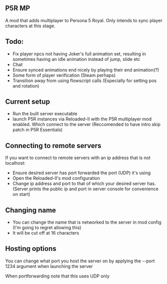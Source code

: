 ## P5R MP
A mod that adds multiplayer to Persona 5 Royal. Only intends to sync player characters at this stage.
## Todo:
+ Fix player npcs not having Joker's full animation set, resulting in sometimes having an idle animation instead of jump, slide etc
+ Chat
+ Ensure synced animations end nicely by playing their end animation(?)
+ Some form of player verification (Steam perhaps)
+ Transition away from using flowscript calls (Especially for setting pos and rotation)
## Current setup
+ Run the built server executable
+ launch P5R instances via Reloaded-II with the P5R multiplayer mod enabled. Which connect to the server
(Reccomended to have intro skip patch in P5R Essentials)
## Connecting to remote servers
If you want to connect to remote servers with an ip address that is not localhost:
+ Ensure desired server has port forwarded the port (UDP) it's using
+ Open the Reloaded-II's mod configuration
+ Change ip address and port to that of which your desired server has. (Server prints the public ip and port in server console for convenience on start)
## Changing name
+ You can change the name that is networked to the server in mod config (I'm going to regret allowing this)
+ It will be cut off at 16 characters
## Hosting options
You can change what port you host the server on by applying the --port 1234 argument when launching the server

When portforwarding note that this uses UDP only

